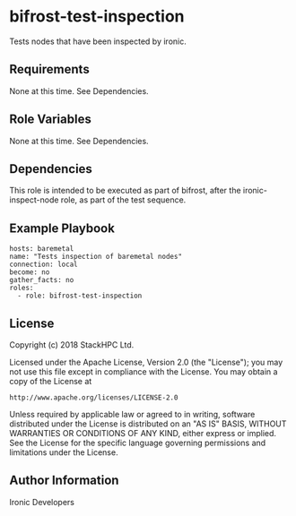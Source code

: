 bifrost-test-inspection
=======================

Tests nodes that have been inspected by ironic.

Requirements
------------

None at this time.  See Dependencies.

Role Variables
--------------

None at this time.  See Dependencies.

Dependencies
------------

This role is intended to be executed as part of bifrost, after the
ironic-inspect-node role, as part of the test sequence.

Example Playbook
----------------

    hosts: baremetal
    name: "Tests inspection of baremetal nodes"
    connection: local
    become: no
    gather_facts: no
    roles:
      - role: bifrost-test-inspection

License
-------

Copyright (c) 2018 StackHPC Ltd.

Licensed under the Apache License, Version 2.0 (the "License");
you may not use this file except in compliance with the License.
You may obtain a copy of the License at

    http://www.apache.org/licenses/LICENSE-2.0

Unless required by applicable law or agreed to in writing, software
distributed under the License is distributed on an "AS IS" BASIS,
WITHOUT WARRANTIES OR CONDITIONS OF ANY KIND, either express or implied.
See the License for the specific language governing permissions and
limitations under the License.

Author Information
------------------

Ironic Developers
